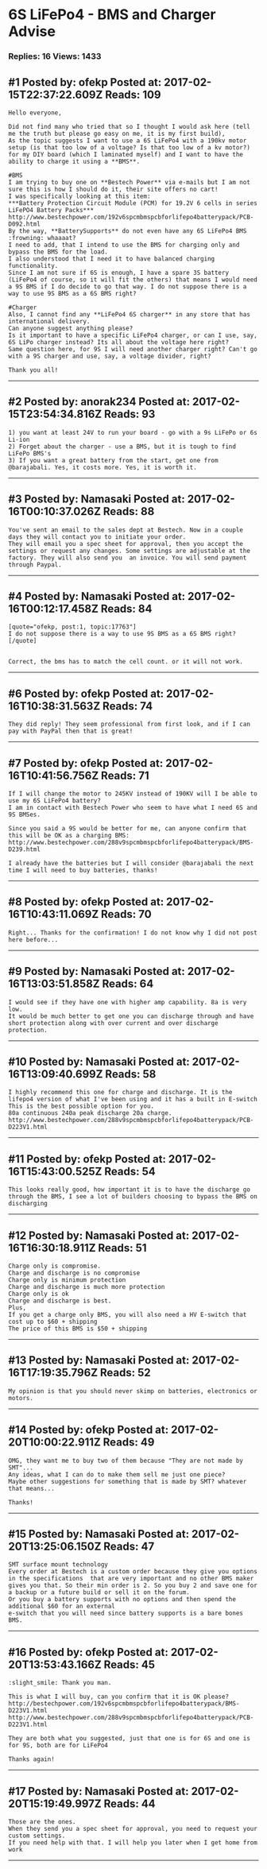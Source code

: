 # 6S LiFePo4 - BMS and Charger Advise

### Replies: 16 Views: 1433

## \#1 Posted by: ofekp Posted at: 2017-02-15T22:37:22.609Z Reads: 109

```
Hello everyone,

Did not find many who tried that so I thought I would ask here (tell me the truth but please go easy on me, it is my first build),
As the topic suggests I want to use a 6S LiFePo4 with a 190kv motor setup (is that too low of a voltage? Is that too low of a kv motor?) for my DIY board (which I laminated myself) and I want to have the ability to charge it using a **BMS**.

#BMS
I am trying to buy one on **Bestech Power** via e-mails but I am not sure this is how I should do it, their site offers no cart!
I was specifically looking at this item:
***Battery Protection Circuit Module (PCM) for 19.2V 6 cells in series LiFePO4 Battery Packs***
http://www.bestechpower.com/192v6spcmbmspcbforlifepo4batterypack/PCB-D092.html
By the way, **BatterySupports** do not even have any 6S LiFePo4 BMS :frowning: whaaaat?
I need to add, that I intend to use the BMS for charging only and bypass the BMS for the load.
I also understood that I need it to have balanced charging functionality.
Since I am not sure if 6S is enough, I have a spare 3S battery (LiFePo4 of course, so it will fit the others) that means I would need a 9S BMS if I do decide to go that way. I do not suppose there is a way to use 9S BMS as a 6S BMS right? 

#Charger
Also, I cannot find any **LiFePo4 6S charger** in any store that has international delivery.
Can anyone suggest anything please?
Is it important to have a specific LiFePo4 charger, or can I use, say, 6S LiPo charger instead? Its all about the voltage here right?
Same question here, for 9S I will need another charger right? Can't go with a 9S charger and use, say, a voltage divider, right?

Thank you all!
```

---
## \#2 Posted by: anorak234 Posted at: 2017-02-15T23:54:34.816Z Reads: 93

```
1) you want at least 24V to run your board - go with a 9s LiFePo or 6s Li-ion
2) Forget about the charger - use a BMS, but it is tough to find LiFePo BMS's
3) If you want a great battery from the start, get one from @barajabali. Yes, it costs more. Yes, it is worth it.
```

---
## \#3 Posted by: Namasaki Posted at: 2017-02-16T00:10:37.026Z Reads: 88

```
You've sent an email to the sales dept at Bestech. Now in a couple days they will contact you to initiate your order.
They will email you a spec sheet for approval, then you accept the settings or request any changes. Some settings are adjustable at the factory. They will also send you  an invoice. You will send payment through Paypal.
```

---
## \#4 Posted by: Namasaki Posted at: 2017-02-16T00:12:17.458Z Reads: 84

```
[quote="ofekp, post:1, topic:17763"]
I do not suppose there is a way to use 9S BMS as a 6S BMS right?
[/quote]


Correct, the bms has to match the cell count. or it will not work.
```

---
## \#6 Posted by: ofekp Posted at: 2017-02-16T10:38:31.563Z Reads: 74

```
They did reply! They seem professional from first look, and if I can pay with PayPal then that is great!
```

---
## \#7 Posted by: ofekp Posted at: 2017-02-16T10:41:56.756Z Reads: 71

```
If I will change the motor to 245KV instead of 190KV will I be able to use my 6S LiFePo4 battery?
I am in contact with Bestech Power who seem to have what I need 6S and 9S BMSes.

Since you said a 9S would be better for me, can anyone confirm that this will be OK as a charging BMS:
http://www.bestechpower.com/288v9spcmbmspcbforlifepo4batterypack/BMS-D239.html

I already have the batteries but I will consider @barajabali the next time I will need to buy batteries, thanks!
```

---
## \#8 Posted by: ofekp Posted at: 2017-02-16T10:43:11.069Z Reads: 70

```
Right... Thanks for the confirmation! I do not know why I did not post here before...
```

---
## \#9 Posted by: Namasaki Posted at: 2017-02-16T13:03:51.858Z Reads: 64

```
I would see if they have one with higher amp capability. 8a is very low. 
It would be much better to get one you can discharge through and have short protection along with over current and over discharge protection.
```

---
## \#10 Posted by: Namasaki Posted at: 2017-02-16T13:09:40.699Z Reads: 58

```
I highly recommend this one for charge and discharge. It is the lifepo4 version of what I've been using and it has a built in E-switch 
This is the best possible option for you. 
80a continuous 240a peak discharge 20a charge.
http://www.bestechpower.com/288v9spcmbmspcbforlifepo4batterypack/PCB-D223V1.html
```

---
## \#11 Posted by: ofekp Posted at: 2017-02-16T15:43:00.525Z Reads: 54

```
This looks really good, how important it is to have the discharge go through the BMS, I see a lot of builders choosing to bypass the BMS on discharging
```

---
## \#12 Posted by: Namasaki Posted at: 2017-02-16T16:30:18.911Z Reads: 51

```
Charge only is compromise. 
Charge and discharge is no compromise 
Charge only is minimum protection 
Charge and discharge is much more protection 
Charge only is ok
Charge and discharge is best.
Plus,
If you get a charge only BMS, you will also need a HV E-switch that cost up to $60 + shipping 
The price of this BMS is $50 + shipping
```

---
## \#13 Posted by: Namasaki Posted at: 2017-02-16T17:19:35.796Z Reads: 52

```
My opinion is that you should never skimp on batteries, electronics or motors.
```

---
## \#14 Posted by: ofekp Posted at: 2017-02-20T10:00:22.911Z Reads: 49

```
OMG, they want me to buy two of them because "They are not made by SMT"...
Any ideas, what I can do to make them sell me just one piece?
Maybe other suggestions for something that is made by SMT? whatever that means...

Thanks!
```

---
## \#15 Posted by: Namasaki Posted at: 2017-02-20T13:25:06.150Z Reads: 47

```
SMT surface mount technology 
Every order at Bestech is a custom order because they give you options in the specifications  that are very important and no other BMS maker gives you that. So their min order is 2. So you buy 2 and save one for a backup or a future build or sell it on the forum.
Or you buy a battery supports with no options and then spend the additional $60 for an external 
e-switch that you will need since battery supports is a bare bones BMS.
```

---
## \#16 Posted by: ofekp Posted at: 2017-02-20T13:53:43.166Z Reads: 45

```
:slight_smile: Thank you man.

This is what I will buy, can you confirm that it is OK please?
http://bestechpower.com/192v6spcmbmspcbforlifepo4batterypack/BMS-D223V1.html
http://www.bestechpower.com/288v9spcmbmspcbforlifepo4batterypack/PCB-D223V1.html

They are both what you suggested, just that one is for 6S and one is for 9S, both are for LiFePo4

Thanks again!
```

---
## \#17 Posted by: Namasaki Posted at: 2017-02-20T15:19:49.997Z Reads: 44

```
Those are the ones. 
When they send you a spec sheet for approval, you need to request your custom settings. 
If you need help with that. I will help you later when I get home from work
```

---
